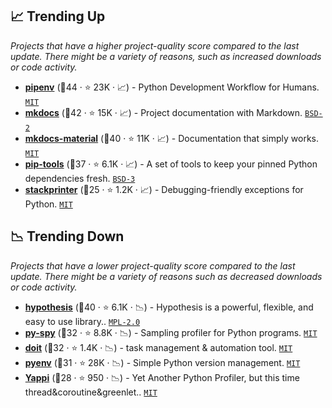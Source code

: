 ## 📈 Trending Up

_Projects that have a higher project-quality score compared to the last update. There might be a variety of reasons, such as increased downloads or code activity._

- <b><a href="https://github.com/pypa/pipenv">pipenv</a></b> (🥇44 ·  ⭐ 23K · 📈) - Python Development Workflow for Humans. <code><a href="http://bit.ly/34MBwT8">MIT</a></code>
- <b><a href="https://github.com/mkdocs/mkdocs">mkdocs</a></b> (🥇42 ·  ⭐ 15K · 📈) - Project documentation with Markdown. <code><a href="http://bit.ly/3rqEWVr">BSD-2</a></code> <code><img src="https://squidfunk.github.io/mkdocs-material/assets/favicon.png" style="display:inline;" width="13" height="13"></code>
- <b><a href="https://github.com/squidfunk/mkdocs-material">mkdocs-material</a></b> (🥇40 ·  ⭐ 11K · 📈) - Documentation that simply works. <code><a href="http://bit.ly/34MBwT8">MIT</a></code> <code><img src="https://squidfunk.github.io/mkdocs-material/assets/favicon.png" style="display:inline;" width="13" height="13"></code>
- <b><a href="https://github.com/jazzband/pip-tools">pip-tools</a></b> (🥈37 ·  ⭐ 6.1K · 📈) - A set of tools to keep your pinned Python dependencies fresh. <code><a href="http://bit.ly/3aKzpTv">BSD-3</a></code>
- <b><a href="https://github.com/cknd/stackprinter">stackprinter</a></b> (🥉25 ·  ⭐ 1.2K · 📈) - Debugging-friendly exceptions for Python. <code><a href="http://bit.ly/34MBwT8">MIT</a></code>

## 📉 Trending Down

_Projects that have a lower project-quality score compared to the last update. There might be a variety of reasons such as decreased downloads or code activity._

- <b><a href="https://github.com/HypothesisWorks/hypothesis">hypothesis</a></b> (🥇40 ·  ⭐ 6.1K · 📉) - Hypothesis is a powerful, flexible, and easy to use library.. <code><a href="http://bit.ly/3postzC">MPL-2.0</a></code>
- <b><a href="https://github.com/benfred/py-spy">py-spy</a></b> (🥈32 ·  ⭐ 8.8K · 📉) - Sampling profiler for Python programs. <code><a href="http://bit.ly/34MBwT8">MIT</a></code>
- <b><a href="https://github.com/pydoit/doit">doit</a></b> (🥉32 ·  ⭐ 1.4K · 📉) - task management & automation tool. <code><a href="http://bit.ly/34MBwT8">MIT</a></code>
- <b><a href="https://github.com/pyenv/pyenv">pyenv</a></b> (🥈31 ·  ⭐ 28K · 📉) - Simple Python version management. <code><a href="http://bit.ly/34MBwT8">MIT</a></code>
- <b><a href="https://github.com/sumerc/yappi">Yappi</a></b> (🥉28 ·  ⭐ 950 · 📉) - Yet Another Python Profiler, but this time thread&coroutine&greenlet.. <code><a href="http://bit.ly/34MBwT8">MIT</a></code>

